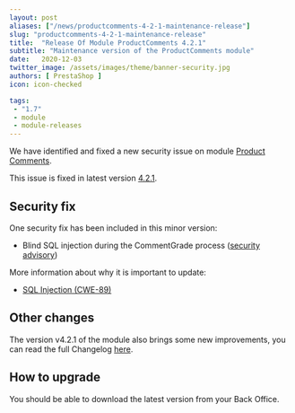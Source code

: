 ```yaml
---
layout: post
aliases: ["/news/productcomments-4-2-1-maintenance-release"]
slug: "productcomments-4-2-1-maintenance-release"
title:  "Release Of Module ProductComments 4.2.1"
subtitle: "Maintenance version of the ProductComments module"
date:   2020-12-03
twitter_image: /assets/images/theme/banner-security.jpg
authors: [ PrestaShop ]
icon: icon-checked

tags:
 - "1.7"
 - module
 - module-releases
---
```


We have identified and fixed a new security issue on module [Product Comments](https://github.com/PrestaShop/productcomments/).

This issue is fixed in latest version [4.2.1](https://github.com/PrestaShop/productcomments/releases/tag/v4.2.1).

## Security fix

One security fix has been included in this minor version:

- Blind SQL injection during the CommentGrade process ([security advisory](https://github.com/PrestaShop/productcomments/security/advisories/GHSA-5v44-7647-xfw9))

More information about why it is important to update:
- [SQL Injection (CWE-89)](https://cwe.mitre.org/data/definitions/89.html)

## Other changes

The version v4.2.1 of the module also brings some new improvements, you can read the full Changelog [here](https://github.com/PrestaShop/productcomments/releases/tag/v4.2.1).

## How to upgrade

You should be able to download the latest version from your Back Office.
